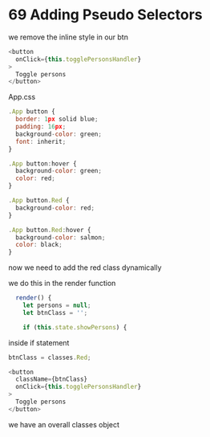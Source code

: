 # 69 Adding Pseudo Selectors

we remove the inline style in our btn

```js
<button 
  onClick={this.togglePersonsHandler}
>
  Toggle persons
</button>
```

App.css

```js
.App button {
  border: 1px solid blue;
  padding: 16px;
  background-color: green;
  font: inherit;
}

.App button:hover {
  background-color: green;
  color: red;
}

.App button.Red {
  background-color: red;
}

.App button.Red:hover {
  background-color: salmon;
  color: black;
}
```

now we need to add the red class dynamically

we do this in the render function

```js
  render() {
    let persons = null;
    let btnClass = '';

    if (this.state.showPersons) {
```

inside if statement

```js
btnClass = classes.Red;
```

```js
<button
  className={btnClass}
  onClick={this.togglePersonsHandler}
>
  Toggle persons
</button>
```

we have an overall classes object

















